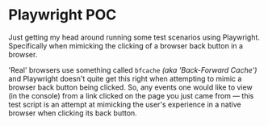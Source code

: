 # Playwright POC

Just getting my head around running some test scenarios using Playwright. Specifically when mimicking the clicking of a browser back button in a browser.

'Real' browsers use something called `bfcache` *(aka 'Back-Forward Cache')* and Playwright doesn't quite get this right when attempting to mimic a browser back button being clicked. So, any events one would like to view (in the console) from a link clicked on the page you just came from &mdash; this test script is an attempt at mimicking the user's experience in a native browser when clicking its back button.